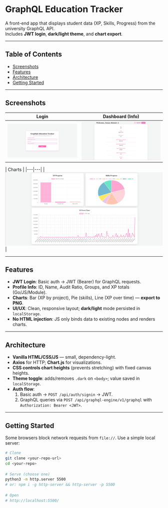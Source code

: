 # GraphQL Education Tracker

A front-end app that displays student data (XP, Skills, Progress) from the university GraphQL API.  
Includes **JWT login**, **dark/light theme**, and **chart export**.

---

## Table of Contents
- [Screenshots](#screenshots)
- [Features](#features)
- [Architecture](#architecture)
- [Getting Started](#getting-started)
  
---

## Screenshots

| Login | Dashboard (Info) |
|---|---|
| ![Login](assets/login.png) | ![Dashboard Info](assets/dashboard-info.png) |

| Charts |
|---|---|
| ![Charts Top](assets/charts-top.png) |

---

## Features
- **JWT Login**: Basic auth → JWT (Bearer) for GraphQL requests.
- **Profile Info**: ID, Name, Audit Ratio, Groups, and XP totals (Go/JS/Module).
- **Charts**: Bar (XP by project), Pie (skills), Line (XP over time) — **export to PNG**.
- **UI/UX**: Clean, responsive layout; **dark/light** mode persisted in `localStorage`.
- **No HTML injection**: JS only binds data to existing nodes and renders charts.

---

## Architecture
- **Vanilla HTML/CSS/JS** — small, dependency-light.
- **Axios** for HTTP; **Chart.js** for visualizations.
- **CSS controls chart heights** (prevents stretching) with fixed canvas heights.
- **Theme toggle**: adds/removes `.dark` on `<body>`; value saved in `localStorage`.
- **Auth flow**:
  1. Basic auth → `POST /api/auth/signin` → JWT.
  2. GraphQL queries via `POST /api/graphql-engine/v1/graphql` with `Authorization: Bearer <JWT>`.

---

## Getting Started

Some browsers block network requests from `file://`. Use a simple local server:

```bash
# Clone
git clone <your-repo-url>
cd <your-repo>

# Serve (choose one)
python3 -m http.server 5500
# or: npm i -g http-server && http-server -p 5500

# Open
# http://localhost:5500/
